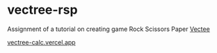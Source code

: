 # vectree-rsp
Assignment of a tutorial on creating game Rock Scissors Paper  [Vectee](https://vectree.ru/)

[vectree-calc.vercel.app](https://vectree-calc.vercel.app/)
